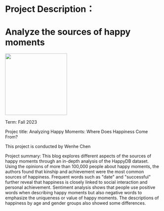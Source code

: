 # Project Description：

# Analyze the sources of happy moments

<img src="https://www.bing.com/images/search?view=detailV2&ccid=rJeZ0wGJ&id=2BE03237999BF58C9D79D75D42A7A53A6D3ED443&thid=OIP.rJeZ0wGJAu-rLzUwN81RjwHaFj&mediaurl=https%3a%2f%2fd33wubrfki0l68.cloudfront.net%2f445f7104ac5fa2a0de87f3e8f9fc0d31e7e44045%2f7789c%2fstatic%2f348bb1d70089176ca2f61ea402094382%2fb4ad3%2fmain.png&cdnurl=https%3a%2f%2fth.bing.com%2fth%2fid%2fR.ac9799d3018902efab2f353037cd518f%3frik%3dQ9Q%252bbTqlp0Jd1w%26pid%3dImgRaw%26r%3d0&exph=810&expw=1080&q=sentiment+analysis&simid=608007846001052381&FORM=IRPRST&ck=A53E91EFB3040CC7795CA34EAEA25CFA&selectedIndex=2&ajaxhist=0&ajaxserp=0" width="200">


Term: Fall 2023

Projec title: Analyzing Happy Moments: Where Does Happiness Come From?

This project is conducted by Wenhe Chen

Project summary: This blog explores different aspects of the sources of happy moments through an in-depth analysis of the HappyDB dataset. Using the opinions of more than 100,000 people about happy moments, the authors found that kinship and achievement were the most common sources of happiness. Frequent words such as "date" and "successful" further reveal that happiness is closely linked to social interaction and personal achievement. Sentiment analysis shows that people use positive words when describing happy moments but also negative words to emphasize the uniqueness or value of happy moments. The descriptions of happiness by age and gender groups also showed some differences.
